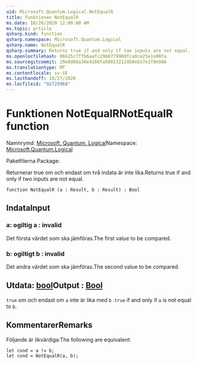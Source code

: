 ```yaml
---
uid: Microsoft.Quantum.Logical.NotEqualR
title: Funktionen NotEqualR
ms.date: 10/26/2020 12:00:00 AM
ms.topic: article
qsharp.kind: function
qsharp.namespace: Microsoft.Quantum.Logical
qsharp.name: NotEqualR
qsharp.summary: Returns true if and only if two inputs are not equal.
ms.openlocfilehash: 06615c7ffb6aafc296077990dfca0ce25e1e00fa
ms.sourcegitcommit: 29e0d88a30e4166fa580132124b0eb57e1f0e986
ms.translationtype: MT
ms.contentlocale: sv-SE
ms.lasthandoff: 10/27/2020
ms.locfileid: "92725968"
---
```

# <a name="notequalr-function"></a><span data-ttu-id="afe63-102">Funktionen NotEqualR</span><span class="sxs-lookup"><span data-stu-id="afe63-102">NotEqualR function</span></span>

<span data-ttu-id="afe63-103">Namnrymd: [Microsoft. Quantum. Logical](xref:Microsoft.Quantum.Logical)</span><span class="sxs-lookup"><span data-stu-id="afe63-103">Namespace: [Microsoft.Quantum.Logical](xref:Microsoft.Quantum.Logical)</span></span>

<span data-ttu-id="afe63-104">Paketfilerna [](https://nuget.org/packages/)</span><span class="sxs-lookup"><span data-stu-id="afe63-104">Package: [](https://nuget.org/packages/)</span></span>


<span data-ttu-id="afe63-105">Returnerar true om och endast om två indata är inte lika.</span><span class="sxs-lookup"><span data-stu-id="afe63-105">Returns true if and only if two inputs are not equal.</span></span>

```qsharp
function NotEqualR (a : Result, b : Result) : Bool
```


## <a name="input"></a><span data-ttu-id="afe63-106">Indata</span><span class="sxs-lookup"><span data-stu-id="afe63-106">Input</span></span>

### <a name="a--__invalidresult__"></a><span data-ttu-id="afe63-107">a: __ogiltig <Result>__</span><span class="sxs-lookup"><span data-stu-id="afe63-107">a : __invalid<Result>__</span></span>

<span data-ttu-id="afe63-108">Det första värdet som ska jämföras.</span><span class="sxs-lookup"><span data-stu-id="afe63-108">The first value to be compared.</span></span>


### <a name="b--__invalidresult__"></a><span data-ttu-id="afe63-109">b: __ogiltigt <Result>__</span><span class="sxs-lookup"><span data-stu-id="afe63-109">b : __invalid<Result>__</span></span>

<span data-ttu-id="afe63-110">Det andra värdet som ska jämföras.</span><span class="sxs-lookup"><span data-stu-id="afe63-110">The second value to be compared.</span></span>



## <a name="output--bool"></a><span data-ttu-id="afe63-111">Utdata: [bool](xref:microsoft.quantum.lang-ref.bool)</span><span class="sxs-lookup"><span data-stu-id="afe63-111">Output : [Bool](xref:microsoft.quantum.lang-ref.bool)</span></span>

<span data-ttu-id="afe63-112">`true` om och endast om `a` inte är lika med `b` .</span><span class="sxs-lookup"><span data-stu-id="afe63-112">`true` if and only if `a` is not equal to `b`.</span></span>

## <a name="remarks"></a><span data-ttu-id="afe63-113">Kommentarer</span><span class="sxs-lookup"><span data-stu-id="afe63-113">Remarks</span></span>

<span data-ttu-id="afe63-114">Följande är likvärdiga:</span><span class="sxs-lookup"><span data-stu-id="afe63-114">The following are equivalent:</span></span>

```Q#
let cond = a != b;
let cond = NotEqualR(a, b);
```